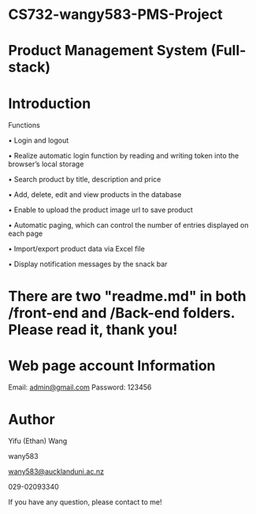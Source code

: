 # CS732-wangy583-PMS-Project



# Product Management System (Full-stack)



# Introduction

Functions 

• Login and logout 

• Realize automatic login function by reading and writing token into the browser’s local storage 

• Search product by title, description and price 

• Add, delete, edit and view products in the database 

• Enable to upload the product image url to save product

 • Automatic paging, which can control the number of entries displayed on each page

 • Import/export product data via Excel file 

• Display notification messages by the snack bar



# There are two "readme.md" in both /front-end and /Back-end folders. Please read it, thank you!



# Web page account Information 
Email: admin@gmail.com
Password: 123456

# Author
Yifu (Ethan) Wang

wany583

wany583@aucklanduni.ac.nz

029-02093340 

If you have any question, please contact to me!

